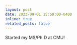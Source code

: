 ```yaml
---
layout: post
date: 2023-09-01 15:59:00-0400
inline: true
related_posts: false
---
```


Started my MS/Ph.D at CMU!
